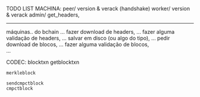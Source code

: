 TODO LIST
MACHINA:
    peer/ version & verack (handshake)
    worker/ version & verack
    admin/ get_headers, 

----
máquinas.. do bchain
...
fazer download de headers,
...
fazer alguma validação de headers,
...
salvar em disco (ou algo do tipo),
...
pedir download de blocos,
...
fazer alguma validação de blocos,   
...

CODEC:
	blocktxn
	getblocktxn
	
	merkleblock

	sendcmpctblock
	cmpctblock
